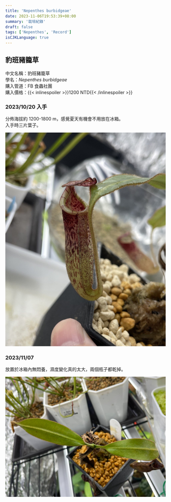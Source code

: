 ```yaml
---
title: 'Nepenthes burbidgeae'
date: 2023-11-06T19:53:39+08:00
summary: '栽培紀錄'
draft: false
tags: ['Nepenthes', 'Record']
isCJKLanguage: true
---
```


## 豹班豬籠草

中文名稱：豹班豬籠草  
學名：*Nepenthes burbidgeae*  
購入管道：FB 食蟲社團  
購入價格：{{< inlinespoiler >}}1200 NTD{{< /inlinespoiler >}}  

### 2023/10/20 入手

分佈海拔約 1200-1800 m，感覺夏天有機會不用放在冰箱。  
入手時三片葉子。  

![2023-10-20](./images/2023-10-20.jpg)

### 2023/11/07

放置於冰箱內無悶養，濕度變化真的太大，兩個瓶子都乾掉。  

![2023-11-07](./images/2023-11-07.jpg)
